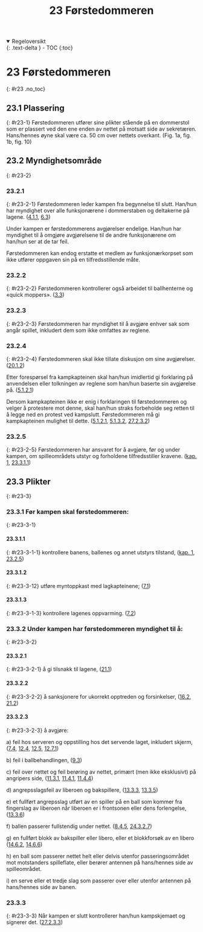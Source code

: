 ﻿---
title: 23 Førstedommeren
parent: Kapittel 8
---
<details open markdown="block">
  <summary>
    Regeloversikt
  </summary>
  {: .text-delta }
- TOC
{:toc}
</details>

# 23 Førstedommeren
{: #r23 .no_toc}

## 23.1 Plassering
{: #r23-1}
Førstedommeren utfører sine plikter stående på en dommerstol som er plassert ved den 
ene enden av nettet på motsatt side av sekretæren. Hans/hennes øyne skal være ca. 50 
cm over nettets overkant. 
(Fig. 1a, fig. 1b, fig. 10)

## 23.2 Myndighetsområde
{: #r23-2}

### 23.2.1
{: #r23-2-1}
Førstedommeren leder kampen fra begynnelse til slutt. Han/hun har myndighet over alle 
funksjonærene i dommerstaben og deltakerne på lagene.
([4.1.1](../para4/#r4-1-1), [6.3](../para6/#r6-3))

Under kampen er førstedommerens avgjørelser endelige. Han/hun har myndighet til å 
omgjøre avgjørelsene til de andre funksjonærene om han/hun ser at de tar feil.

Førstedommeren kan endog erstatte et medlem av funksjonærkorpset som ikke utfører 
oppgaven sin på en tilfredsstillende måte.

### 23.2.2
{: #r23-2-2}
Førstedommeren kontrollerer også arbeidet til ballhenterne og «quick moppers».
([3.3](../para3/#r3-3))

### 23.2.3
{: #r23-2-3}
Førstedommeren har myndighet til å avgjøre enhver sak som angår spillet, inkludert 
dem som ikke omfattes av reglene.

### 23.2.4
{: #r23-2-4}
Førstedommeren skal ikke tillate diskusjon om sine avgjørelser.
([20.1.2](../para20/#r20-1-2))

Etter forespørsel fra kampkapteinen skal han/hun imidlertid gi forklaring på 
anvendelsen eller tolkningen av reglene som han/hun baserte sin avgjørelse på.
([5.1.2.1](../para5/#r5-1-2-1))

Dersom kampkapteinen ikke er enig i forklaringen til førstedommeren og velger å 
protestere mot denne, skal han/hun straks forbeholde seg retten til å legge ned en protest 
ved kampslutt. Førstedommeren må gi kampkapteinen mulighet til dette.
([5.1.2.1](../para5/#r5-1-2-1), [5.1.3.2](../para5/#r5-1-3-2), [27.2.3.2](../para27/#r27-2-3-2))

### 23.2.5
{: #r23-2-5}
Førstedommeren har ansvaret for å avgjøre, før og under kampen, om spilleområdets 
utstyr og forholdene tilfredsstiller kravene. 
([kap. 1](../kap1/), [23.3.1.1](../para23/#r23-3-1-1))

## 23.3 Plikter
{: #r23-3}

### 23.3.1 Før kampen skal førstedommeren:
{: #r23-3-1}

#### 23.3.1.1
{: #r23-3-1-1}
kontrollere banens, ballenes og annet utstyrs tilstand, 
([kap. 1](../kap1/), [23.2.5](#r23-2-5))

#### 23.3.1.2
{: #r23-3-12}
utføre myntoppkast med lagkapteinene;
([7.1](../para7/#r7-1))

#### 23.3.1.3
{: #r23-3-1-3}
kontrollere lagenes oppvarming.
([7.2](../para7/#r7-2))

### 23.3.2 Under kampen har førstedommeren myndighet til å:
{: #r23-3-2}

#### 23.3.2.1
{: #r23-3-2-1}
å gi tilsnakk til lagene,
([21.1](../para21/#r21-1))

#### 23.3.2.2
{: #r23-3-2-2}
å sanksjonere for ukorrekt opptreden og forsinkelser,
([16.2](../para16/#r16-2), [21.2](../para21/#r21-2))

#### 23.3.2.3
{: #r23-3-2-3}
å avgjøre:

a) feil hos serveren og oppstilling hos det servende laget, inkludert skjerm,
([7.4](../para7/#r7-4), [12.4](../para12/#r12-4), [12.5](../para12/#r12-5), [12.7.1](../para12/#r12-7-1))

b) feil i ballbehandlingen,
([9.3](../para9/#r9-3))

c) feil over nettet og feil berøring av nettet, primært (men ikke eksklusivt) på 
angripers side,
([11.3.1](../para11/#r11-3-1), [11.4.1](../para11/#r11-4-1), [11.4.4](../para11/#r11-4-4)) 

d) angrepsslagsfeil av liberoen og bakspillere,
([13.3.3](../para13/#r13-3-3), [13.3.5](../para13/#r13-3-5)) 

e) et fullført angrepsslag utført av en spiller på en ball som kommer fra fingerslag av 
liberoen når liberoen er i frontsonen eller dens forlengelse,
([13.3.6](../para13/#r13-3-6))

f) ballen passerer fullstendig under nettet.
([8.4.5](../para8/#r8-4-5), [24.3.2.7](../para24/#r24-3-2-7))

g) en fullført blokk av bakspiller eller libero, eller et blokkforsøk av en libero
([14.6.2](../para14/#r14-6-2), [14.6.6](../para14/#r14-6-6)) 

h) en ball som passerer nettet helt eller delvis utenfor passeringsområdet mot motstanders 
spilleflate, eller berører antennen på hans/hennes side av spilleområdet.

i) en serve eller et tredje slag som passerer over eller utenfor antennen på hans/hennes 
side av banen.

### 23.3.3
{: #r23-3-3}
Når kampen er slutt kontrollerer han/hun kampskjemaet og signerer det. 
([27.2.3.3](../para27/#r27-2-3-3))
